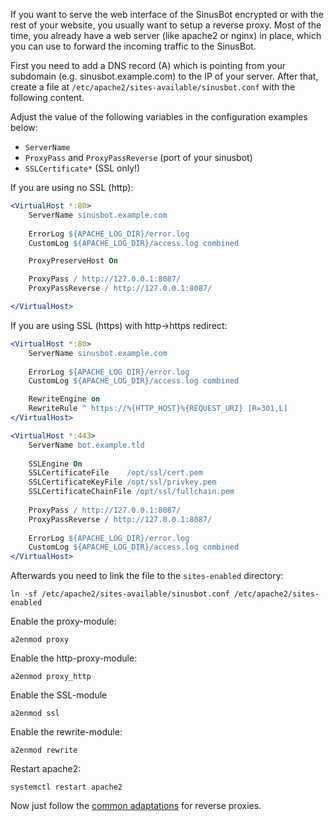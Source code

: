 If you want to serve the web interface of the SinusBot encrypted or with the rest of your website, you usually want to setup a reverse proxy. Most of the time, you already have a web server (like apache2 or nginx) in place, which you can use to forward the incoming traffic to the SinusBot.

First you need to add a DNS record (A) which is pointing from your subdomain (e.g. sinusbot.example.com) to the IP of your server. After that, create a file at `/etc/apache2/sites-available/sinusbot.conf` with the following content.

Adjust the value of the following variables in the configuration examples below:

- `ServerName`
- `ProxyPass` and `ProxyPassReverse` (port of your sinusbot)
- `SSLCertificate*` (SSL only!)

<!-- TODO: check if websockets work -->

If you are using no SSL (http):

```apache
<VirtualHost *:80>
    ServerName sinusbot.example.com
    
    ErrorLog ${APACHE_LOG_DIR}/error.log
    CustomLog ${APACHE_LOG_DIR}/access.log combined

    ProxyPreserveHost On

    ProxyPass / http://127.0.0.1:8087/
    ProxyPassReverse / http://127.0.0.1:8087/

</VirtualHost>
```

If you are using SSL (https) with http->https redirect:

```apache
<VirtualHost *:80>
    ServerName sinusbot.example.com
    
    ErrorLog ${APACHE_LOG_DIR}/error.log
    CustomLog ${APACHE_LOG_DIR}/access.log combined

    RewriteEngine on
    RewriteRule ^ https://%{HTTP_HOST}%{REQUEST_URI} [R=301,L]
</VirtualHost>

<VirtualHost *:443>
    ServerName bot.example.tld
    
    SSLEngine On
    SSLCertificateFile    /opt/ssl/cert.pem
    SSLCertificateKeyFile /opt/ssl/privkey.pem
    SSLCertificateChainFile /opt/ssl/fullchain.pem
    
    ProxyPass / http://127.0.0.1:8087/
    ProxyPassReverse / http://127.0.0.1:8087/
    
    ErrorLog ${APACHE_LOG_DIR}/error.log
    CustomLog ${APACHE_LOG_DIR}/access.log combined
</VirtualHost>
```

Afterwards you need to link the file to the `sites-enabled` directory:

`ln -sf /etc/apache2/sites-available/sinusbot.conf /etc/apache2/sites-enabled`

Enable the proxy-module:

`a2enmod proxy`

Enable the http-proxy-module:

`a2enmod proxy_http`

Enable the SSL-module

`a2enmod ssl`

Enable the rewrite-module:

`a2enmod rewrite`

Restart apache2:

`systemctl restart apache2`

Now just follow the [common adaptations](common-adaptations.md) for reverse proxies.
